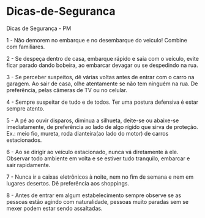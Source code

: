 # Dicas-de-Seguranca
Dicas de Segurança - PM


1 - Não demorem no embarque e no desembarque do veiculo!
Combine com familiares.

2 - Se despeça dentro de casa, embarque rápido e saia com o veículo, evite ficar parado dando bobeira, ao embarcar devagar ou se despedindo na rua.

3 - Se perceber suspeitos, dê várias voltas antes de entrar com o carro na garagem. Ao sair de casa, olhe atentamente se não tem ninguém na rua. De preferência, pelas câmeras de TV ou no celular.

4 -  Sempre suspeitar de tudo e de todos. 
Ter uma postura defensiva é estar sempre atento.

5 - A pé ao ouvir disparos, diminua a silhueta, deite-se ou abaixe-se imediatamente, de preferência ao lado de algo rígido que sirva de proteção. Ex.: meio fio, mureta, roda dianteira(ao lado do motor) de carros estacionados.

6 - Ao se dirigir ao veículo estacionado, nunca vá diretamente à ele. Observar todo ambiente em volta e se estiver tudo tranquilo, embarcar e sair rapidamente. 

7 - Nunca ir a caixas eletrônicos à noite, nem no fim de semana e nem em lugares desertos. Dê preferência aos shoppings.

8 - Antes de entrar em algum estabelecimento sempre observe se as pessoas estão agindo com naturalidade, pessoas muito paradas sem se mexer podem estar sendo assaltadas.

